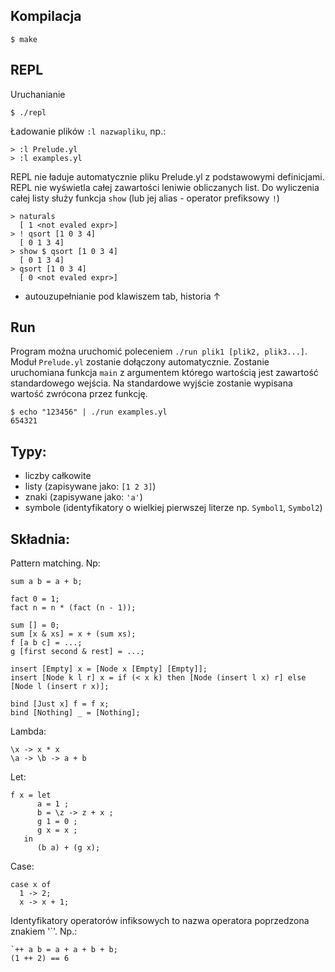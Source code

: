 ## Kompilacja

    $ make

## REPL

Uruchanianie

    $ ./repl

Ładowanie plików `:l nazwapliku`, np.:

    > :l Prelude.yl
    > :l examples.yl

REPL nie ładuje automatycznie pliku Prelude.yl z podstawowymi definicjami.
REPL nie wyświetla całej zawartości leniwie obliczanych list.
Do wyliczenia całej listy służy funkcja `show` (lub jej alias - operator prefiksowy `!`)


    > naturals
      [ 1 <not evaled expr>]
    > ! qsort [1 0 3 4]
      [ 0 1 3 4]
    > show $ qsort [1 0 3 4]
      [ 0 1 3 4]
    > qsort [1 0 3 4]
      [ 0 <not evaled expr>]

* autouzupełnianie pod klawiszem tab, historia ↑


## Run

Program można uruchomić poleceniem `./run plik1 [plik2, plik3...]`.
Moduł `Prelude.yl` zostanie dołączony automatycznie.
Zostanie uruchomiana funkcja `main` z argumentem którego wartością jest zawartość standardowego wejścia.
Na standardowe wyjście zostanie wypisana wartość zwrócona przez funkcję.

    $ echo "123456" | ./run examples.yl
    654321


## Typy:

* liczby całkowite
* listy (zapisywane jako: `[1 2 3]`)
* znaki (zapisywane jako: `'a'`)
* symbole (identyfikatory o wielkiej pierwszej literze np. `Symbol1`, `Symbol2`)


## Składnia:


Pattern matching. Np:

    sum a b = a + b;

    fact 0 = 1;
    fact n = n * (fact (n - 1));

    sum [] = 0;
    sum [x & xs] = x + (sum xs);
    f [a b c] = ...;
    g [first second & rest] = ...;

    insert [Empty] x = [Node x [Empty] [Empty]];
    insert [Node k l r] x = if (< x k) then [Node (insert l x) r] else [Node l (insert r x)];

    bind [Just x] f = f x;
    bind [Nothing] _ = [Nothing];

Lambda:

    \x -> x * x
    \a -> \b -> a + b

Let:

    f x = let
          a = 1 ;
          b = \z -> z + x ;
          g 1 = 0 ;
          g x = x ;
       in
          (b a) + (g x);

Case:

    case x of
      1 -> 2;
      x -> x + 1;

Identyfikatory operatorów infiksowych to nazwa operatora poprzedzona znakiem '`'. Np.:

    `++ a b = a + a + b + b;
    (1 ++ 2) == 6

